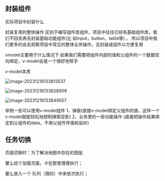 ## 封装组件

 实际项目中封装什么

封装复用的整体操作
区别于编写组件库组件，项目中往往已经有基础组件库。我们不回去再去封装基础功能组件(比
如input，button，table等) 。
所以项目中我们更多的会去观察项目中常见的整体业务操作，去封装成组件以方便复用



vmodel主要用于什么情况下
如果我们需要把组件内部的值和父组件的一个数据双向绑定，v-model会是一个很好地帮手





v-model本质

![image-20231218133813537](C:\Users\123\AppData\Roaming\Typora\typora-user-images\image-20231218133813537.png)

![image-20231218133828909](C:\Users\123\AppData\Roaming\Typora\typora-user-images\image-20231218133828909.png)

![image-20231218133849557](C:\Users\123\AppData\Roaming\Typora\typora-user-images\image-20231218133849557.png)

举例一些可以使用v-model组件
1，弹窗(直接v-model绑定父组件的值，这样一个v-model就能轻松地控制弹窗显影)
2，业务里的一些功能操作 (直接把操作结果绑定到父组件的data，不用父组件传值和监听) 





## 任务切换

页面切换时：为了解决地图中存在的图层

要么给个加载页面，卡在那里慢慢执行；

要么放入一个 队列（猜的）中来依次执行；